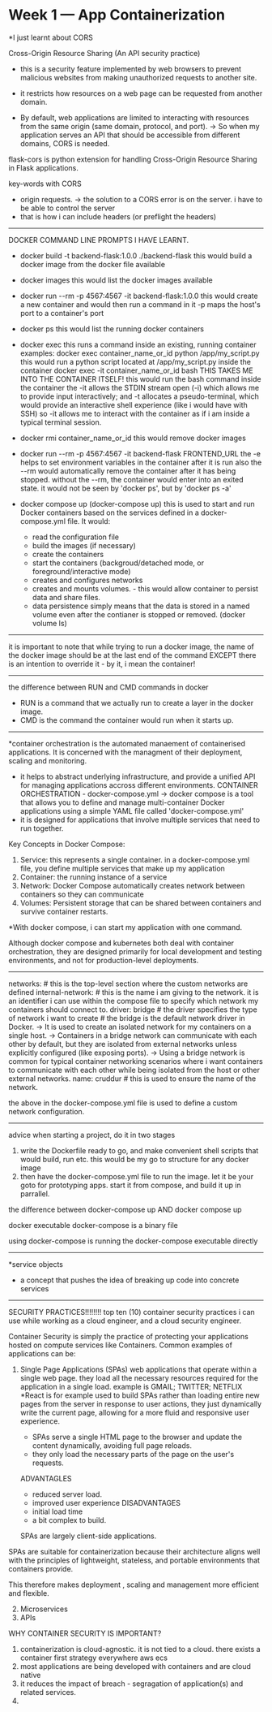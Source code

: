 # Week 1 — App Containerization

*I just learnt about CORS

Cross-Origin Resource Sharing (An API security practice)
- this is a security feature implemented by web browsers to prevent malicious websites from making unauthorized requests to another site.

- it restricts how resources on a web page can be requested from another domain.

- By default, web applications are limited to interacting with resources from the same origin (same domain, protocol, and port).
-> So when my application serves an API that should be accessible from different domains, CORS is needed.


flask-cors is python extension for handling Cross-Origin Resource Sharing in Flask applications.

key-words with CORS
- origin requests.
-> the solution to a CORS error is on the server. i have to be able to control the server
- that is how i can include headers (or preflight the headers)

***********************************************************
DOCKER COMMAND LINE PROMPTS I HAVE LEARNT.
- docker build -t backend-flask:1.0.0 ./backend-flask
    this would build a docker image from the docker file available

- docker images 
    this would list the docker images available

- docker run --rm -p 4567:4567 -it backend-flask:1.0.0
    this would create a new container
    and would then run a command in it
    -p maps the host's port to a container's port

- docker ps 
    this would list the running docker containers

- docker exec
    this runs a command inside an existing, running container
    examples:
    docker exec container_name_or_id python /app/my_script.py
        this would run a python script located at /app/my_script.py inside the container
    docker exec -it container_name_or_id bash
        THIS TAKES ME INTO THE CONTAINER ITSELF!
        this would run the bash command inside the container
        the -it allows the STDIN stream open (-i) which allows me to provide input interactively; and -t allocates a pseudo-terminal, which would provide an interactive shell experience (like i would have with SSH)
        so -it allows me to interact with the container as if i am inside a typical terminal session.

- docker rmi container_name_or_id
    this would remove docker images

- docker run --rm -p 4567:4567 -it backend-flask FRONTEND_URL
    the -e helps to set environment variables in the container after it is run
    also the --rm would automatically remove the container after it has being stopped.
    without the --rm, the container would enter into an exited state. it would not be seen by 'docker ps', but by 'docker ps -a'

- docker compose up (docker-compose up)
    this is used to start and run Docker containers based on the services defined in a docker-compose.yml file.
    It would:
    - read the configuration file
    - build the images (if necessary)
    - create the containers
    - start the containers (backgroud/detached mode, or foreground/interactive mode)
    - creates and configures networks
    - creates and mounts volumes. - this would allow container to persist data and share files.
    * data persistence simply means that the data is stored in a named volume even after the contianer is stopped or removed. (docker volume ls)

***********************************************************
it is important to note that while trying to run a docker image, the name of the docker image should be at the last end of the command EXCEPT there is an intention to override it - by it, i mean the container!
***********************************************************
the difference between RUN and CMD commands in docker
- RUN is a command that we actually run to create a layer in the docker image. 
- CMD is the command the container would run when it starts up.

************************************************************
*container orchestration is the automated manaement of containerised applications. It is concerned with the managment of their deployment, scaling and monitoring.
- it helps to abstract underlying infrastructure, and provide a unified API for managing applications accross different environments.
CONTAINER ORCHESTRATION - docker-compose.yml
-> docker compose is a tool that allows you to define and manage multi-container Docker applications using a simple YAML file called 'docker-compose.yml'
- it is designed for applications that involve multiple services that need to run together.

Key Concepts in Docker Compose:
1. Service: this represents a single container. 
    in a docker-compose.yml file, you define multiple services that make up my application
2. Container:
    the running instance of a service
3. Network:
    Docker Compose automatically creates network between containers so they can communicate
4. Volumes:
    Persistent storage that can be shared between containers and survive container restarts.

*With docker compose, i can start my application with one command.

Although docker compose and kubernetes both deal with container orchestration, they are designed primarily for local development and testing environments, and not for production-level deployments. 

***********************************************************
networks:   # this is the top-level section where the custom networks are defined
  internal-network: # this is the name i am giving to the network. it is an identifier i can use within the compose file to specify which network my containers should connect to.
    driver: bridge
        # the driver specifies the type of network i want to create
        # the bridge is the default network driver in Docker.
            -> It is used to create an isolated network for my containers on a single host.
            -> Containers in a bridge network can communicate with each other by default, but they are isolated from external networks unless explicitly configured (like exposing ports).
            -> Using a bridge network is common for typical container networking scenarios where i want containers to communicate with each other while being isolated from the host or other external networks.
    name: cruddur # this is used to ensure the name of the network.

the above in the docker-compose.yml file is used to define a custom network configuration.
**************************************************************
advice
when starting a project, do it in two stages
1. write the Dockerfile ready to go, and make convenient shell scripts that would build, run etc. this would be my go to structure for any docker image
2. then have the docker-compose.yml file to run the image.
    let it be your goto for prototyping apps.
        start it from compose, and build it up in parrallel.

the difference between docker-compose up AND docker compose up

docker executable
docker-compose is a binary file

using docker-compose is running the docker-compose executable directly

**********************************************************
*service objects
- a concept that pushes the idea of breaking up code into concrete services

**************************************************************
SECURITY PRACTICES!!!!!!!!
top ten (10) container security practices
i can use while working as a cloud engineer, and a cloud security engineer.

Container Security is simply the practice of protecting your applications hosted on compute services like Containers.
Common examples of applications can be: 
1. Single Page Applications (SPAs)
    web applications that operate within a single web page.
    they load all the necessary resources required for the application in a single load.
    example is GMAIL; TWITTER; NETFLIX
    *React is for example used to build SPAs
    rather than loading entire new pages from the server in response to user actions, they just dynamically write the current page, allowing for a more fluid and responsive user experience.
    - SPAs serve a single HTML page to the browser and update the content dynamically, avoiding full page reloads.
    - they only load the necessary parts of the page on the user's requests.

    ADVANTAGLES
    - reduced server load.
    - improved user experience
    DISADVANTAGES
    - initial load time
    - a bit complex to build.

    SPAs are largely client-side applications.

SPAs are suitable for containerization because their architecture aligns well with the principles of lightweight, stateless, and portable environments that containers provide.

This therefore makes deployment , scaling and management more efficient and flexible.

2. Microservices
3. APIs

WHY CONTAINER SECURITY IS IMPORTANT?
1) containerization is cloud-agnostic. it is not tied to a cloud.
    there exists a container first strategy everywhere
    aws ecs
2) most applications are being developed with containers and are cloud native
3) it reduces the impact of breach - segragation of application(s) and related services.
4) 








